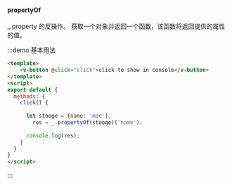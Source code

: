 #### propertyOf

_.property 的反操作。 获取一个对象并返回一个函数，该函数将返回提供的属性的值。

:::demo 基本用法
```html
<template>
    <v-button @click="click">click to show in console</v-button>
</template>
<script>
export default {
  methods: {
    click() {
      
      let stooge = {name: 'moe'},
        res = _.propertyOf(stooge)('name');
      
      console.log(res);
    }
  }
}
</script>
```
:::
